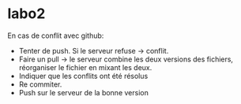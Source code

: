 labo2
=====
En cas de conflit avec github: 

- Tenter de push. Si le serveur refuse -> conflit.
- Faire un pull -> le serveur combine les deux versions des fichiers, réorganiser le fichier en mixant les deux.
- Indiquer que les conflits ont été résolus
- Re commiter.
- Push sur le serveur de la bonne version